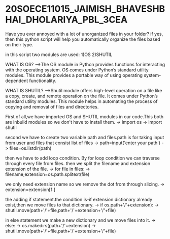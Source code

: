 # 20SOECE11015_JAIMISH_BHAVESHBHAI_DHOLARIYA_PBL_3CEA

Have you ever annoyed with a lot of unorganized files in your folder?
if yes, then this python script will help you automatically organize the files based on their type.

in this script two modules are used:
1)OS
2)SHUTIL

WHAT IS OS?
-->The OS module in Python provides functions for interacting with the operating system. OS comes under Python’s standard utility modules. This module provides a portable way of using operating system-dependent functionality.

WHAT IS SHUTIL?
-->Shutil module offers high-level operation on a file like a copy, create, and remote operation on the file. It comes under Python’s standard utility modules. This module helps in automating the process of copying and removal of files and directories.

First of all,we have imported OS and SHUTIL modules in our code.This both are inbuild modules so we don't have to install them.
-> import os
-> import shutil

second we have to create two variable path and files.path is for taking input from user and files that consist list of files
-> path=input('enter your path')
-> files=os.listdir(path)

then we have to add loop condition. By for loop condition we can traverse through every file from files. then we split the filename and extension extension of the file.
-> for file in files:
->    filename,extension=os.path.splitext(file)

we only need extension name so we remove the dot from through slicing.
->    extension=extension[1:]

the adding if statement.the condition is-if extension dictionary already exist,then we move files to that dictionary.
->    if os.path+'/'+extension):
->         shutil.move(path+'/'+file,path+'/'+extension+'/'+file)

in else statement we make a new dictionary and we move files into it.
->    else:
->         os.makedirs(path+'/'+extension)
->         shutil.move(path+'/'+file,path+'/'+extension+'/'+file)
